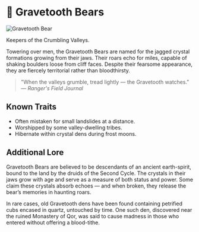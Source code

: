 # 🐻 Gravetooth Bears

![Gravetooth Bear](/images/gravetooth-bear.png)

Keepers of the Crumbling Valleys.

Towering over men, the Gravetooth Bears are named for the jagged crystal formations growing from their jaws. Their roars echo for miles, capable of shaking boulders loose from cliff faces. Despite their fearsome appearance, they are fiercely territorial rather than bloodthirsty.

> "When the valleys grumble, tread lightly — the Gravetooth watches." — *Ranger's Field Journal*

## Known Traits

- Often mistaken for small landslides at a distance.
- Worshipped by some valley-dwelling tribes.
- Hibernate within crystal dens during frost moons.

## Additional Lore

Gravetooth Bears are believed to be descendants of an ancient earth-spirit, bound to the land by the druids of the Second Cycle. The crystals in their jaws grow with age and serve as a measure of both status and power. Some claim these crystals absorb echoes — and when broken, they release the bear’s memories in haunting roars.

In rare cases, old Gravetooth dens have been found containing petrified cubs encased in quartz, untouched by time. One such den, discovered near the ruined Monastery of Qor, was said to cause madness in those who entered without offering a blood-tithe.
